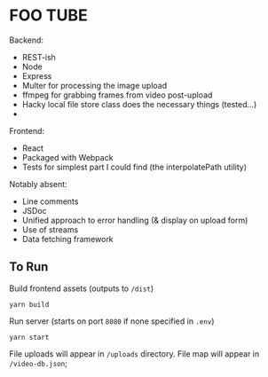 # FOO TUBE

Backend:

- REST-ish 
- Node
- Express
- Multer for processing the image upload
- ffmpeg for grabbing frames from video post-upload
- Hacky local file store class does the necessary things (tested...)
-
Frontend:

- React
- Packaged with Webpack
- Tests for simplest part I could find (the interpolatePath utility)


Notably absent:

- Line comments
- JSDoc
- Unified approach to error handling (& display on upload form)
- Use of streams
- Data fetching framework


## To Run

Build frontend assets (outputs to `/dist`) 

```yarn build```

Run server (starts on port `8080` if none specified in `.env`)

```yarn start```

File uploads will appear in `/uploads` directory. File map will appear in `/video-db.json`;


